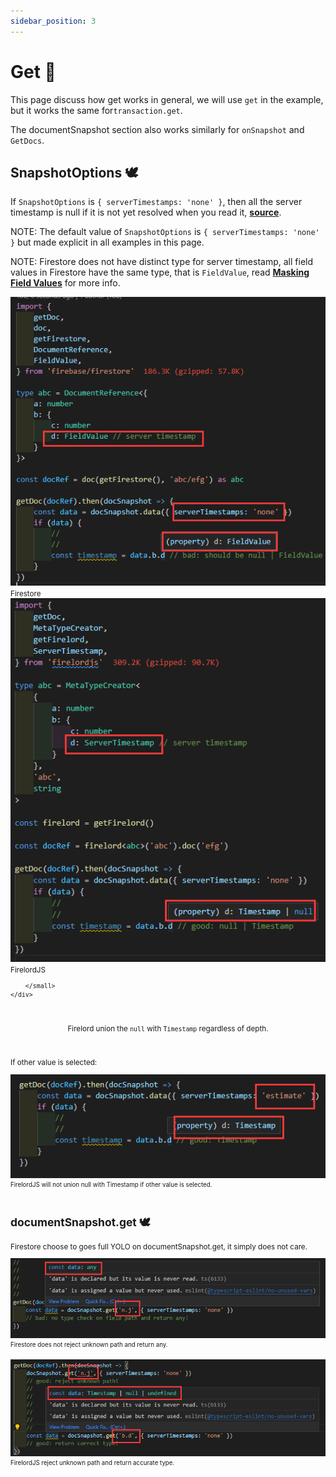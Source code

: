 ```yaml
---
sidebar_position: 3
---
```


# Get 🌊

This page discuss how get works in general, we will use `get` in the example, but it works the same for`transaction.get`.

The documentSnapshot section also works similarly for `onSnapshot` and `GetDocs`.

## SnapshotOptions 🕊️

If `SnapshotOptions` is `{ serverTimestamps: 'none' }`, then all the server timestamp is null if it is not yet resolved when you read it, **[source](https://stackoverflow.com/a/65627037/5338829)**.

NOTE: The default value of `SnapshotOptions` is `{ serverTimestamps: 'none' }` but made explicit in all examples in this page.

NOTE: Firestore does not have distinct type for server timestamp, all field values in Firestore have the same type, that is `FieldValue`, read **[Masking Field Values](./masking_field_values.md)** for more info.

<div  style={{ display:'flex', justifyContent:'space-around' }}>
    <div style={{ display:'flex', flexDirection:"column", alignItems:'center' }}>
        <img src='https://github.com/tylim88/FirelordJSDoc/blob/main/static/img/get1.png?raw=true' />
        <small>Firestore</small>
    </div>
    <div style={{ display:'flex', flexDirection:"column", alignItems:'center' }}>
        <img src='https://github.com/tylim88/FirelordJSDoc/blob/main/static/img/get2.png?raw=true' />
        <small>FirelordJS
        
        
        </small>
    </div>
</div>
<br/>
<div align='center'>

Firelord union the `null` with `Timestamp` regardless of depth.

</div>
<br/>

If other value is selected:

<div  style={{ display:'flex', justifyContent:'space-around' }}>
    <div style={{ display:'flex', flexDirection:"column", alignItems:'center' }}>
        <img src='https://github.com/tylim88/FirelordJSDoc/blob/main/static/img/get3.png?raw=true' />
        <small>FirelordJS will not union null with Timestamp if other value is selected. </small>
    </div>
</div>
<br/>

## documentSnapshot.get 🕊️

Firestore choose to goes full YOLO on documentSnapshot.get, it simply does not care.

<div style={{ display:'flex', flexDirection:"column", alignItems:'center' }}>
    <img src='https://github.com/tylim88/FirelordJSDoc/blob/main/static/img/get4.png?raw=true' />
    <small>Firestore does not reject unknown path and return any.</small>
</div>
<br/>
<div style={{ display:'flex', flexDirection:"column", alignItems:'center' }}>
    <img src='https://github.com/tylim88/FirelordJSDoc/blob/main/static/img/get5.png?raw=true' />
    <small>FirelordJS reject unknown path and return accurate type.</small>
</div>
